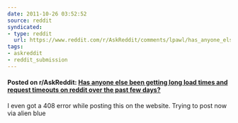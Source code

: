 ```yaml
---
date: 2011-10-26 03:52:52
source: reddit
syndicated:
- type: reddit
  url: https://www.reddit.com/r/AskReddit/comments/lpawl/has_anyone_else_been_getting_long_load_times_and/
tags:
- askreddit
- reddit_submission
---
```


#### Posted on r/AskReddit: [Has anyone else been getting long load times and request timeouts on reddit over the past few days?](https://reddit.com/r/AskReddit/comments/lpawl/has_anyone_else_been_getting_long_load_times_and/)

I even got a 408 error while posting this on the website. Trying to post now via alien blue